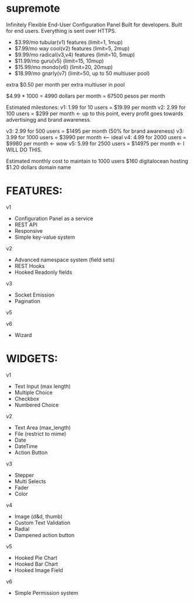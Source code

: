 supremote
=========
Infinitely Flexible End-User Configuration Panel
Built for developers.
Built for end users.
Everything is sent over HTTPS.

* $3.99/mo tubular(v1) features (limit=1, 1mup)
* $7.99/mo way cool(v2) features (limit=5, 2mup)
* $9.99/mo radical(v3,v4) features (limit=10, 5mup)
* $11.99/mo guru(v5) (limit=15, 10mup)
* $15.99/mo mondo(v6) (limit=20, 20mup)
* $18.99/mo gnarly(v7) (limit=50, up to 50 multiuser pool)

extra $0.50 per month per extra multiuser in pool

$4.99 * 1000 = 4990 dollars per month = 67500 pesos per month


Estimated milestones:
v1: 1.99 for 10 users = $19.99 per month
v2: 2.99 for 100 users = $299 per month <- up to this point, every profit goes towards advertisingg and brand awareness.


v3: 2.99 for 500 users = $1495 per month (50% for brand awareness)
v3: 3.99 for 1000 users = $3990 per month <— ideal 
v4: 4.99 for 2000 users = $9980 per month <- wow
v5: 5.99 for 2500 users = $14975 per month <- I WILL DO THIS.

Estimated monthly cost to maintain to 1000 users
$160 digitalocean hosting
$1.20 dollars domain name



FEATURES:
============================================
v1
- Configuration Panel as a service
- REST API
- Responsive
- Simple key-value system

v2
- Advanced namespace system (field sets)
- REST Hooks
- Hooked Readonly fields

v3
- Socket Emission
- Pagination

v5

v6 
- Wizard




WIDGETS:
============================================
v1
- Text Input (max length)
- Multiple Choice
- Checkbox
- Numbered Choice

v2
- Text Area (max_length)
- File (restrict to mime)
- Date
- DateTime
- Action Button

v3
- Stepper
- Multi Selects
- Fader 
- Color

v4
- Image (d&d, thumb)
- Custom Text Validation
- Radial 
- Dampened action button

v5
- Hooked Pie Chart
- Hooked Bar Chart 
- Hooked Image Field

v6
- Simple Permission system

